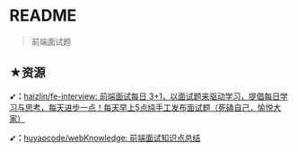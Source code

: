 # README

> 前端面试题

## ★资源

**➹：**[haizlin/fe-interview: 前端面试每日 3+1，以面试题来驱动学习，提倡每日学习与思考，每天进步一点！每天早上5点纯手工发布面试题（死磕自己，愉悦大家）](https://github.com/haizlin/fe-interview)

**➹：**[huyaocode/webKnowledge: 前端面试知识点总结](https://github.com/huyaocode/webKnowledge)